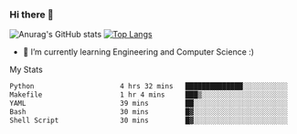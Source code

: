 ### Hi there 👋

![Anurag's GitHub stats](https://github-readme-stats.vercel.app/api?username=MatteoIorio11&show_icons=true&theme=dark) 
[![Top Langs](https://github-readme-stats.vercel.app/api/top-langs/?username=MatteoIorio11&theme=dark)](https://github.com/MatteoIorio11/github-readme-stats)

- 🌱 I’m currently learning Engineering and Computer Science :)

<!--
**MatteoIorio11/MatteoIorio11** is a ✨ _special_ ✨ repository because its `README.md` (this file) appears on your GitHub profile.

Here are some ideas to get you started:

- 🔭 I’m currently working on ...
- 🌱 I’m currently learning ...
- 👯 I’m looking to collaborate on ...
- 🤔 I’m looking for help with ...
- 💬 Ask me about ...
- 📫 How to reach me: ...
- 😄 Pronouns: ...
- ⚡ Fun fact: ...
-->
My Stats
<!--START_SECTION:waka-->

```txt
Python                     4 hrs 32 mins   ██████████████░░░░░░░░░░░   55.80 %
Makefile                   1 hr 4 mins     ███▒░░░░░░░░░░░░░░░░░░░░░   13.23 %
YAML                       39 mins         ██░░░░░░░░░░░░░░░░░░░░░░░   08.06 %
Bash                       30 mins         █▓░░░░░░░░░░░░░░░░░░░░░░░   06.23 %
Shell Script               30 mins         █▓░░░░░░░░░░░░░░░░░░░░░░░   06.19 %
```

<!--END_SECTION:waka-->
